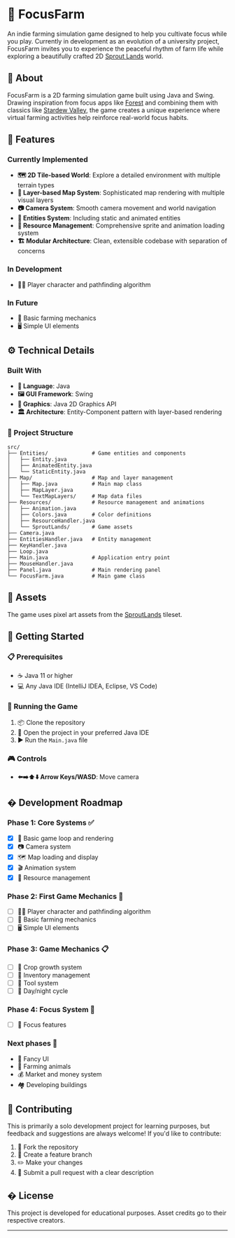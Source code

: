 # 🌱 FocusFarm

An indie farming simulation game designed to help you cultivate focus while you play. Currently in development as an evolution of a university project, FocusFarm invites you to experience the peaceful rhythm of farm life while exploring a beautifully crafted 2D [Sprout Lands](https://cupnooble.itch.io/sprout-lands-asset-pack) world.

## 🚜 About

FocusFarm is a 2D farming simulation game built using Java and Swing. Drawing inspiration from focus apps like [Forest](https://www.forestapp.cc) and combining them with classics like [Stardew Valley](https://www.stardewvalley.net), the game creates a unique experience where virtual farming activities help reinforce real-world focus habits.

## 🌾 Features

### Currently Implemented

- **🗺️ 2D Tile-based World**: Explore a detailed environment with multiple terrain types
- **🌊 Layer-based Map System**: Sophisticated map rendering with multiple visual layers
- **📷 Camera System**: Smooth camera movement and world navigation
- **🐄 Entities System**: Including static and animated entities
- **🎒 Resource Management**: Comprehensive sprite and animation loading system
- **🏗️ Modular Architecture**: Clean, extensible codebase with separation of concerns

### In Development

- 🚶‍♂️ Player character and pathfinding algorithm

### In Future

- 🌱 Basic farming mechanics
- 🖥️ Simple UI elements

## ⚙️ Technical Details

### Built With

- **🔧 Language**: Java
- **🖼️ GUI Framework**: Swing
- **🎨 Graphics**: Java 2D Graphics API
- **🏛️ Architecture**: Entity-Component pattern with layer-based rendering

### 📁 Project Structure

``` text
src/
├── Entities/              # Game entities and components
│   ├── Entity.java        
│   ├── AnimatedEntity.java
│   └── StaticEntity.java
├── Map/                   # Map and layer management
│   ├── Map.java           # Main map class
│   ├── MapLayer.java      
│   └── TextMapLayers/     # Map data files
├── Resources/             # Resource management and animations
│   ├── Animation.java     
│   ├── Colors.java        # Color definitions
│   ├── ResourceHandler.java
│   └── SproutLands/       # Game assets
├── Camera.java            
├── EntitiesHandler.java   # Entity management
├── KeyHandler.java        
├── Loop.java              
├── Main.java              # Application entry point
├── MouseHandler.java      
├── Panel.java             # Main rendering panel
└── FocusFarm.java         # Main game class
```

## 🎨 Assets

The game uses pixel art assets from the [SproutLands](https://cupnooble.itch.io/sprout-lands-asset-pack) tileset.

## 🌟 Getting Started

### 📋 Prerequisites

- ☕ Java 11 or higher
- 💻 Any Java IDE (IntelliJ IDEA, Eclipse, VS Code)

### 🚀 Running the Game

1. 📦 Clone the repository
2. 📂 Open the project in your preferred Java IDE
3. ▶️ Run the `Main.java` file

### 🎮 Controls

- **⬅️➡️⬆️⬇️ Arrow Keys/WASD**: Move camera

## �️ Development Roadmap

### Phase 1: Core Systems ✅

- [x] 🔄 Basic game loop and rendering
- [x] 📷 Camera system
- [x] 🗺️ Map loading and display
- [x] 🎬 Animation system
- [x] 🎒 Resource management

### Phase 2: First Game Mechanics 🔄

- [ ] 🚶‍♂️ Player character and pathfinding algorithm
- [ ] 🌱 Basic farming mechanics
- [ ] 🖥️ Simple UI elements

### Phase 3: Game Mechanics 📋

- [ ] 🌾 Crop growth system
- [ ] 🎒 Inventory management
- [ ] 🔨 Tool system
- [ ] 🌙 Day/night cycle

### Phase 4: Focus System 🧠

- [ ] 🎯 Focus features

### Next phases 🚀

- 💅 Fancy UI
- 🐄 Farming animals
- 💰 Market and money system
- 🏘️ Developing buildings

## 🤝 Contributing

This is primarily a solo development project for learning purposes, but feedback and suggestions are always welcome! If you'd like to contribute:

1. 🍴 Fork the repository
2. 🌿 Create a feature branch
3. ✏️ Make your changes
4. 📝 Submit a pull request with a clear description

## � License

This project is developed for educational purposes. Asset credits go to their respective creators.

---
